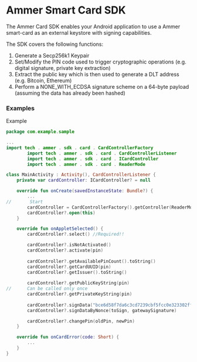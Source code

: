 # Ammer Smart Card SDK

The Ammer Card SDK enables your Android application to use a Ammer smart-card as an external keystore with signing capabilities.

The SDK covers the following functions:

1. Generate a Secp256k1 Keypair
2. Set/Modify the PIN code used to trigger cryptographic operations (e.g. digital signature, private key extraction)
3. Extract the public key which is then used to generate a DLT address (e.g. Bitcoin, Ethereum)
4. Perform a NONE_WITH_ECDSA signature scheme on a 64-byte payload (assuming the data has already been hashed)

### Examples

Example

```kotlin
package com.example.sample

...
import tech . ammer . sdk . card . CardControllerFactory
        import tech . ammer . sdk . card . CardControllerListener
        import tech . ammer . sdk . card . ICardController
        import tech . ammer . sdk . card . ReaderMode

class MainActivity : Activity(), CardControllerListener {
    private var cardController: ICardController? = null

    override fun onCreate(savedInstanceState: Bundle?) {
        ...
//       Start
        cardController = CardControllerFactory().getController(ReaderMode.ANDROID_DEFAULT, this)
        cardController?.open(this)
    }

    override fun onAppletSelected() {
        cardController?.select() //Required!!

        cardController?.isNotActivated()
        cardController?.activate(pin)
        
        cardController?.getAvailablePinCount().toString()
        cardController?.getCardUUID(pin)
        cardController?.getIssuer().toString()
        
        cardController?.getPublicKeyString(pin)
//      Can be called only once
        cardController?.getPrivateKeyString(pin)
        
        cardController?.signData("bce6d58f7da6c3cd7239cbf5fcc0e323302ff072b20ecf59c501752c0e98906a", pin)
        cardController?.signDataByNonce(toSign, gatewaySignature)

        cardController?.changePin(oldPin, newPin)
    }

    override fun onCardError(code: Short) {
        ...
    }
}
```